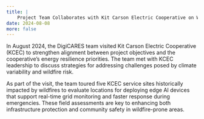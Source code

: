 ```yaml
---
title: |
    Project Team Collaborates with Kit Carson Electric Cooperative on Wildfire Resilience
date: 2024-08-08
more: false
---
```

In August 2024, the DigiCARES team visited Kit Carson Electric Cooperative (KCEC) to strengthen alignment between project objectives and the cooperative’s energy resilience priorities. The team met with KCEC leadership to discuss strategies for addressing challenges posed by climate variability and wildfire risk.

As part of the visit, the team toured five KCEC service sites historically impacted by wildfires to evaluate locations for deploying edge AI devices that support real-time grid monitoring and faster response during emergencies. These field assessments are key to enhancing both infrastructure protection and community safety in wildfire-prone areas.